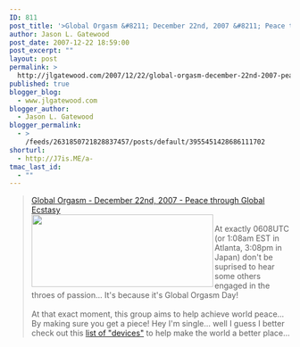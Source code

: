 ```yaml
---
ID: 811
post_title: '>Global Orgasm &#8211; December 22nd, 2007 &#8211; Peace through Global Ecstasy'
author: Jason L. Gatewood
post_date: 2007-12-22 18:59:00
post_excerpt: ""
layout: post
permalink: >
  http://jlgatewood.com/2007/12/22/global-orgasm-december-22nd-2007-peace-through-global-ecstasy/
published: true
blogger_blog:
  - www.jlgatewood.com
blogger_author:
  - Jason L. Gatewood
blogger_permalink:
  - >
    /feeds/2631850721828837457/posts/default/3955451428686111702
shorturl:
  - http://J7is.ME/a-
tmac_last_id:
  - ""
---
```

><a href="http://www.globalorgasm.org/">Global Orgasm - December 22nd, 2007 - Peace through Global Ecstasy</a><br /><img style="width: 325px; height: 130px;" src="http://www.jlgatewood.com/wp-content/uploads/2011/03/2114435.jpg" align="left" /><br />At exactly 0608UTC (or 1:08am EST in Atlanta, 3:08pm in Japan) don't be suprised to hear some others engaged in the throes of passion...  It's because it's Global Orgasm Day!<br /><br />At that exact moment, this group aims to help achieve world peace...  By making sure you get a piece!  Hey I'm single...  well I guess I better check out this <a href="http://feeds.gawker.com/~r/gizmodo/full/~3/204280228/10-gadgets-you-need-for-global-orgasm-2007">list of "devices"</a> to help make the world a better place...